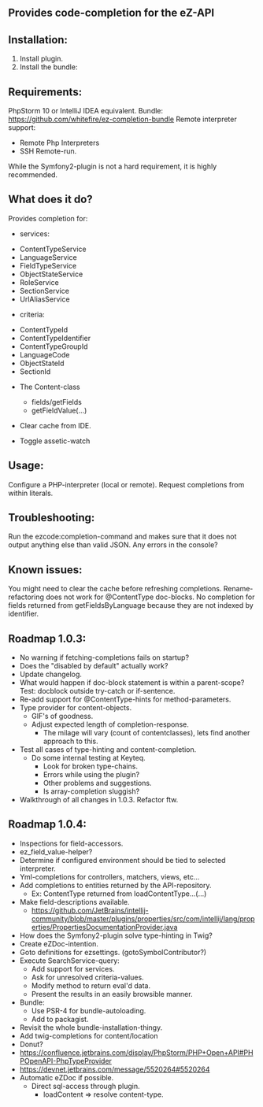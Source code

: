 Provides code-completion for the eZ-API
---------------------------------------

Installation:
-------------
1. Install plugin.
2. Install the bundle:

Requirements:
-------------
PhpStorm 10 or IntelliJ IDEA equivalent.
Bundle: https://github.com/whitefire/ez-completion-bundle
Remote interpreter support:
 - Remote Php Interpreters
 - SSH Remote-run.

While the Symfony2-plugin is not a hard requirement, it is highly recommended.

What does it do?
----------------
Provides completion for:

* services:
 - ContentTypeService
 - LanguageService
 - FieldTypeService
 - ObjectStateService
 - RoleService
 - SectionService
 - UrlAliasService

* criteria:
 - ContentTypeId
 - ContentTypeIdentifier
 - ContentTypeGroupId
 - LanguageCode
 - ObjectStateId
 - SectionId

* The Content-class
    - fields/getFields
    - getFieldValue(...)

* Clear cache from IDE.
* Toggle assetic-watch

Usage:
------
Configure a PHP-interpreter (local or remote).
Request completions from within literals.

Troubleshooting:
----------------
Run the ezcode:completion-command and makes sure that it does not output anything else than valid JSON.
Any errors in the console?

Known issues:
-------------
You might need to clear the cache before refreshing completions.
Rename-refactoring does not work for @ContentType doc-blocks.
No completion for fields returned from getFieldsByLanguage because they are not indexed by identifier.

Roadmap 1.0.3:
--------------
* No warning if fetching-completions fails on startup?
* Does the "disabled by default" actually work?
* Update changelog.
* What would happen if doc-block statement is within a parent-scope? Test: docblock outside try-catch or if-sentence.
* Re-add support for @ContentType-hints for method-parameters.
* Type provider for content-objects.
    - GIF's of goodness.
    - Adjust expected length of completion-response.
        - The milage will vary (count of contentclasses), lets find another approach to this.
* Test all cases of type-hinting and content-completion.
    - Do some internal testing at Keyteq.
        - Look for broken type-chains.
        - Errors while using the plugin?
        - Other problems and suggestions.
        - Is array-completion sluggish?
* Walkthrough of all changes in 1.0.3. Refactor ftw.

Roadmap 1.0.4:
--------------
* Inspections for field-accessors.
* ez_field_value-helper?
* Determine if configured environment should be tied to selected interpreter.
* Yml-completions for controllers, matchers, views, etc...
* Add completions to entities returned by the API-repository.
    - Ex: ContentType returned from loadContentType...(...)
* Make field-descriptions available.
    - https://github.com/JetBrains/intellij-community/blob/master/plugins/properties/src/com/intellij/lang/properties/PropertiesDocumentationProvider.java
* How does the Symfony2-plugin solve type-hinting in Twig?
* Create eZDoc-intention.
* Goto definitions for ezsettings. (gotoSymbolContributor?)
* Execute SearchService-query:
    - Add support for services.
    - Ask for unresolved criteria-values.
    - Modify method to return eval'd data.
    - Present the results in an easily browsible manner.
* Bundle:
    - Use PSR-4 for bundle-autoloading.
    - Add to packagist.
* Revisit the whole bundle-installation-thingy.
* Add twig-completions for content/location
* Donut?
* https://confluence.jetbrains.com/display/PhpStorm/PHP+Open+API#PHPOpenAPI-PhpTypeProvider
* https://devnet.jetbrains.com/message/5520264#5520264
* Automatic eZDoc if possible.
    - Direct sql-access through plugin.
        - loadContent => resolve content-type.

